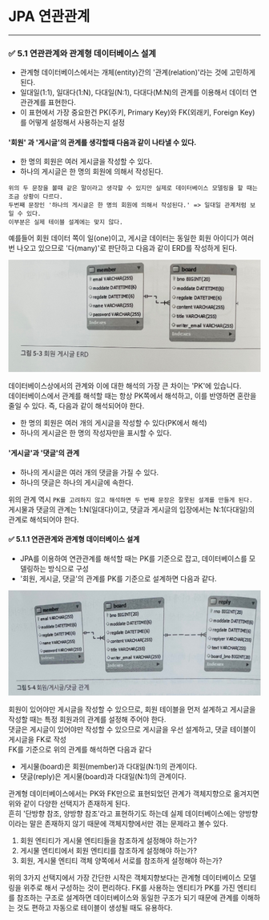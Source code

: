 # JPA 연관관계

---

### ✅ 5.1 연관관계와 관계형 데이터베이스 설계
+ 관계형 데이터베이스에서는 개체(entity)간의 '관계(relation)'라는 것에 고민하게 된다.
+ 일대일(1:1), 일대다(1:N), 다대일(N:1), 다대다(M:N)의 관계를 이용해서 데이터 연관관계를 표현한다.
+ 이 표현에서 가장 중요한건 PK(주키, Primary Key)와 FK(외래키, Foreign Key)를 어떻게 설정해서 사용하는지 설정

#### '회원' 과 '게시글'의 관계를 생각할때 다음과 같이 나타낼 수 있다.
+ 한 명의 회원은 여러 게시글을 작성할 수 있다.
+ 하나의 게시글은 한 명의 회원에 의해서 작성된다.

```
위의 두 문장을 볼때 같은 말이라고 생각할 수 있지만 실제로 데이터베이스 모델링을 할 때는 조금 상황이 다르다.
두번째 문장인 '하나의 게시글은 한 명의 회원에 의해서 작성된다.' => 일대일 관계처럼 보일 수 있다.
이부분은 실제 테이블 설계에는 맞지 않다.
```

예를들어 회원 데이터 쪽이 일(one)이고, 게시글 데이터는 동일한 회원 아이디가 여러 번 나오고 있으므로 '다(many)'로 
판단하고 다음과 같이 ERD를 작성하게 된다.

![img_01.png](./img/img_01.png)

데이터베이스상에서의 관계와 이에 대한 해석의 가장 큰 차이는 'PK'에 있습니다. 
<br> 데이터베이스에서 관계를 해석할 때는 항상 PK쪽에서 해석하고, 이를 반영하면 혼란을 줄일 수 있다.
즉, 다음과 같이 해석되어야 한다.

+ 한 명의 회원은 여러 개의 게시글을 작성할 수 있다(PK에서 해석)
+ 하나의 게시글은 한 명의 작성자만을 표시할 수 있다.

#### '게시글'과 '댓글'의 관계
+ 하나의 게시글은 여러 개의 댓글을 가질 수 있다.
+ 하나의 댓글은 하나의 게시글에 속한다.

위의 관계 역시 `PK를 고려하지 않고 해석하면 두 번째 문장은 잘못된 설계를 만들게 된다.`
<br> 게시물과 댓글의 관계는 1:N(일대다)이고, 댓글과 게시글의 입장에서는 N:1(다대일)의 관계로 해석되어야 한다.

#### ✅ 5.1.1 연관관계와 관계형 데이터베이스 설계
+ JPA를 이용하여 연관관계를 해석할 때는 PK를 기준으로 잡고, 데이터베이스를 모델링하는 방식으로 구성
+ '회원, 게시글, 댓글'의 관계를 PK를 기준으로 설계하면 다음과 같다.

![img_02.png](./img/img_02.png)

회원이 있어야만 게시글을 작성할 수 있으므로, 회원 테이블을 먼저 설계하고 게시글을 작성할 때는 특정 회원과의 관계를 설정해 주어야 한다.
<br> 댓글은 게시글이 있어야만 작성할 수 있으므로 게시글을 우선 설계하고, 댓글 테이블이 게시글을 FK로 작성
<br> FK를 기준으로 위의 관계를 해석하면 다음과 같다
+ 게시물(board)은 회원(member)과 다대일(N:1)의 관계이다.
+ 댓글(reply)은 게시물(board)과 다대일(N:1)의 관계이다.

관계형 데이터베이스에서는 PK와 FK만으로 표현되었던 관계가 객체지향으로 옮겨지면 위와 같이 다양한 선택지가 존재하게 된다.
<br> 흔히 '단방향 참조, 양방향 참조'라고 표현하기도 하는데 실제 데이터베이스에는 양방향이라는 말은 존재하지 않기 때문에 객체지향에서만 겪는 문제라고 볼수 있다.

1. 회원 엔티티가 게시물 엔티티들을 참조하게 설정해야 하는가?
2. 게시물 엔티티에서 회원 엔티티를 참조하게 설정해야 하는가?
3. 회원, 게시물 엔티티 객체 양쪽에서 서로를 참조하게 설정해야 하는가?

위의 3가지 선택지에서 가장 간단한 시작은 객체지향보다는 관계형 데이터베이스 모델링을 위주로 해서 구성하는 것이 편리하다.
FK를 사용하는 엔티티가 PK를 가진 엔티티를 참조하는 구조로 설계하면 데이터베이스와 동일한 구조가 되기 때문에 관계를 이해하는 것도 편하고
자동으로 테이블이 생성될 때도 유용하다.

